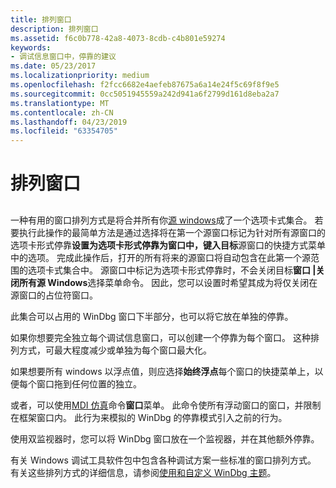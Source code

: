 ```yaml
---
title: 排列窗口
description: 排列窗口
ms.assetid: f6c0b778-42a8-4073-8cdb-c4b801e59274
keywords:
- 调试信息窗口中，停靠的建议
ms.date: 05/23/2017
ms.localizationpriority: medium
ms.openlocfilehash: f2fcc6682e4aefeb87675a6a14e24f5c69f8f9e5
ms.sourcegitcommit: 0cc5051945559a242d941a6f2799d161d8eba2a7
ms.translationtype: MT
ms.contentlocale: zh-CN
ms.lasthandoff: 04/23/2019
ms.locfileid: "63354705"
---
```

# <a name="arranging-windows"></a>排列窗口


## <span id="ddk_suggested_configurations_dbg"></span><span id="DDK_SUGGESTED_CONFIGURATIONS_DBG"></span>


一种有用的窗口排列方式是将合并所有你[源 windows](source-window.md)成了一个选项卡式集合。 若要执行此操作的最简单方法是通过选择将在第一个源窗口标记为针对所有源窗口的选项卡形式停靠**设置为选项卡形式停靠为窗口中，键入目标**源窗口的快捷方式菜单中的选项。 完成此操作后，打开的所有将来的源窗口将自动包含在此第一个源范围的选项卡式集合中。 源窗口中标记为选项卡形式停靠时，不会关闭目标**窗口 |关闭所有源 Windows**选择菜单命令。 因此，您可以设置时希望其成为将仅关闭在源窗口的占位符窗口。

此集合可以占用的 WinDbg 窗口下半部分，也可以将它放在单独的停靠。

如果你想要完全独立每个调试信息窗口，可以创建一个停靠为每个窗口。 这种排列方式，可最大程度减少或单独为每个窗口最大化。

如果想要所有 windows 以浮点值，则应选择**始终浮点**每个窗口的快捷菜单上，以便每个窗口拖到任何位置的独立。

或者，可以使用[MDI 仿真](window---mdi-emulation.md)命令**窗口**菜单。 此命令使所有浮动窗口的窗口，并限制在框架窗口内。 此行为来模拟的 WinDbg 的停靠模式引入之前的行为。

使用双监视器时，您可以将 WinDbg 窗口放在一个监视器，并在其他额外停靠。

有关 Windows 调试工具软件包中包含各种调试方案一些标准的窗口排列方式。 有关这些排列方式的详细信息，请参阅[使用和自定义 WinDbg 主题](using-and-customizing-windbg-themes.md)。

 

 





